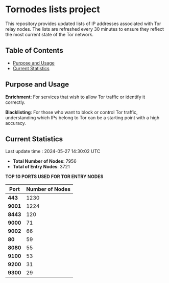 # Tornodes lists project

This repository provides updated lists of IP addresses associated with Tor relay nodes. The lists are refreshed every 30 minutes to ensure they reflect the most current state of the Tor network.

## Table of Contents

- [Purpose and Usage](#purpose-and-usage)
- [Current Statistics](#current-statistics)


## Purpose and Usage

**Enrichment**: For services that wish to allow Tor traffic or identify it correctly.

**Blacklisting**: For those who want to block or control Tor traffic, understanding which IPs belong to Tor can be a starting point with a high accuracy.

## Current Statistics

Last update time : 2024-05-27 14:30:02 UTC

- **Total Number of Nodes**: 7956
- **Total of Entry Nodes**: 3721

**TOP 10 PORTS USED FOR TOR ENTRY NODES**

| **Port** | **Number of Nodes** |
|------|-----------------|
| **443**   | 1230  |
| **9001**   | 1224  |
| **8443**   | 120  |
| **9000**   | 71  |
| **9002**   | 66  |
| **80**   | 59  |
| **8080**   | 55  |
| **9100**   | 53  |
| **9200**   | 31  |
| **9300**   | 29  |

